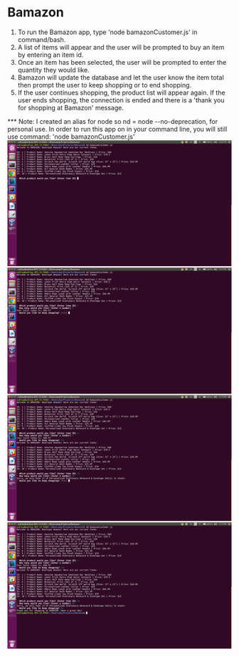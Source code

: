 # Bamazon



1. To run the Bamazon app, type 'node bamazonCustomer.js' in command/bash.
2. A list of items will appear and the user will be prompted to buy an item by entering an item id. 
3. Once an item has been selected, the user will be prompted to enter the quantity they would like. 
4. Bamazon will update the database and let the user know the item total then prompt the user to keep shopping or to end shopping. 
5. If the user continues shopping, the product list will appear again. If the user ends shopping, the connection is ended and there is a 'thank you for shopping at Bamazon' message. 

*** Note: I created an alias for node so nd = node --no-deprecation, for personal use. In order to run this app on in your command line, you will still use command: 'node bamazonCustomer.js'
![Bamazon Image 1](./images/Bamazon1.png)
![Bamazon Image 2](./images/Bamazon2.png)
![Bamazon Image 3](./images/Bamazon3.png)
![Bamazon Image 4](./images/Bamazon4.png)
